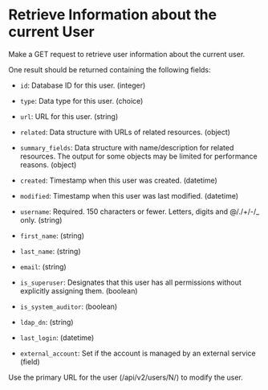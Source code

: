 # Retrieve Information about the current User

Make a GET request to retrieve user information about the current user.

One result should be returned containing the following fields:

* `id`: Database ID for this user. (integer)
* `type`: Data type for this user. (choice)
* `url`: URL for this user. (string)
* `related`: Data structure with URLs of related resources. (object)
* `summary_fields`: Data structure with name/description for related resources.  The output for some objects may be limited for performance reasons. (object)
* `created`: Timestamp when this user was created. (datetime)
* `modified`: Timestamp when this user was last modified. (datetime)
* `username`: Required. 150 characters or fewer. Letters, digits and @/./+/-/_ only. (string)
* `first_name`:  (string)
* `last_name`:  (string)
* `email`:  (string)
* `is_superuser`: Designates that this user has all permissions without explicitly assigning them. (boolean)
* `is_system_auditor`:  (boolean)

* `ldap_dn`:  (string)
* `last_login`:  (datetime)
* `external_account`: Set if the account is managed by an external service (field)



Use the primary URL for the user (/api/v2/users/N/) to modify the user.